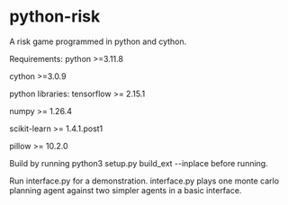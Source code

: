 # python-risk

A risk game programmed in python and cython.

Requirements:
python >=3.11.8

cython >=3.0.9

python libraries:
tensorflow >= 2.15.1

numpy >= 1.26.4

scikit-learn >= 1.4.1.post1

pillow >= 10.2.0

Build by running python3 setup.py build_ext --inplace before running.

Run interface.py for a demonstration. interface.py plays one monte carlo planning agent against two simpler agents in a basic interface.
